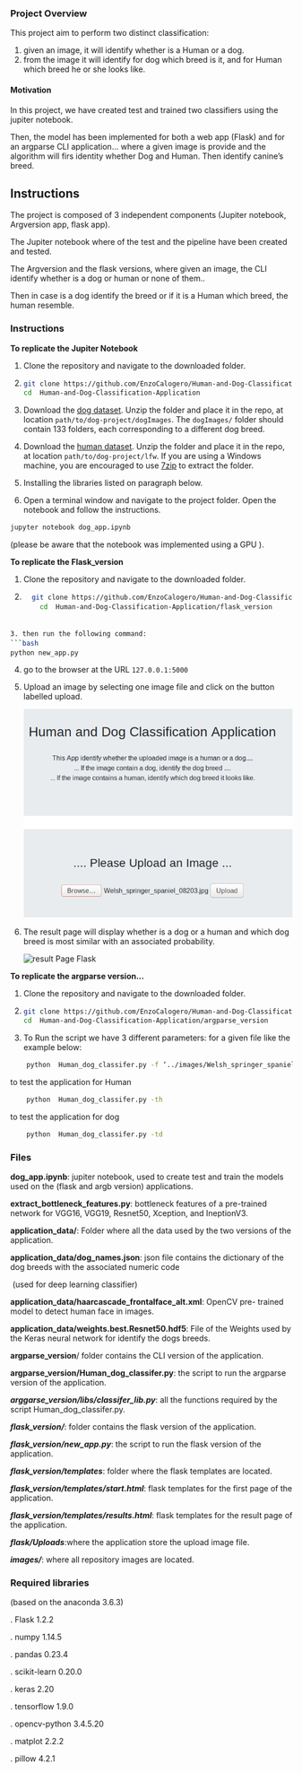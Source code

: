 ###  Project Overview

  

 This project aim to perform two distinct classification:

1.  given an image, it will identify whether is a Human or a dog.  
2.  from the image it will identify for dog which breed is it, and for Human which breed he or she looks like.

####    Motivation

  In this project, we have created test and trained two classifiers using the jupiter notebook.

Then, the model has been implemented for both a web app (Flask) and for an argparse CLI application… where a given image is provide and the algorithm will firs identity whether Dog and Human. Then identify canine’s breed.  



##  **Instructions**

The project is composed of 3 independent components (Jupiter notebook, Argversion  app, flask app).

The Jupiter notebook where of the test and the pipeline have been created and tested.


The Argversion and the flask versions, where given an image, the CLI identify whether is a dog or human or none of them..

Then in case is a dog identify the breed or if it is a Human which breed, the human resemble.    




### **Instructions**

  **To replicate the Jupiter Notebook**

1. Clone the repository and navigate to the downloaded folder.
2. ```bash
   git clone https://github.com/EnzoCalogero/Human-and-Dog-Classification-Application.git
   cd  Human-and-Dog-Classification-Application
   ```

3. Download the [dog dataset](https://s3-us-west-1.amazonaws.com/udacity-aind/dog-project/dogImages.zip). 	Unzip the folder and place it in the repo, at 	location `path/to/dog-project/dogImages`. 	The `dogImages/` folder 	should contain 133 folders, each corresponding to a different dog breed.
4. Download the [human dataset](http://vis-www.cs.umass.edu/lfw/lfw.tgz). 	Unzip the folder and place it in the repo, at location `path/to/dog-project/lfw`. If you are using a Windows machine, you are encouraged to use [7zip](http://www.7-zip.org/) to extract the folder.
5. Installing the libraries listed on paragraph below.
6. Open a terminal window and navigate to the project folder. Open the notebook and follow the instructions.

```bash
jupyter notebook dog_app.ipynb
```

(please be aware that the notebook was implemented using a GPU ).



**To replicate the Flask_version**

1. Clone the repository and navigate to the downloaded folder.

2. ```bash
     git clone https://github.com/EnzoCalogero/Human-and-Dog-Classification-Application.git
       cd  Human-and-Dog-Classification-Application/flask_version
     ```
  ```bash

3. then run the following command:
​```bash
python new_app.py
  ```
4. go to the browser at the URL ```127.0.0.1:5000```

5. Upload an image by selecting one image file and click on the button labelled upload.

   ![first page flask](/images/flask_first_b.png)

6. The result page will display whether is a dog or a human and which dog breed is most similar with an associated probability.

   ![result Page Flask]("images/flask_second.png")

**To replicate the argparse version...**

1. Clone the repository and navigate to the downloaded folder.
2. ```bash
   git clone https://github.com/EnzoCalogero/Human-and-Dog-Classification-Application.git
   cd  Human-and-Dog-Classification-Application/argparse_version
   ```

3. To Run the script we have 3 different parameters:
    for a given file like the example below:
```bash
	python  Human_dog_classifer.py -f ‘../images/Welsh_springer_spaniel_08203.jpg’
```

to test the application for Human 
```bash
	python  Human_dog_classifer.py -th
```
to test the application for dog 
```bash
	python  Human_dog_classifer.py -td
```

### **Files**

**dog_app.ipynb**: jupiter notebook, used to create test and train the models used on the (flask and argb version) applications.

**extract_bottleneck_features.py**: bottleneck features of a pre-trained network for VGG16, VGG19, Resnet50, Xception, and IneptionV3.

**application_data/**: Folder where all the data used by the two versions of the application.

**application_data/dog_names.json**: json file contains the dictionary of the dog breeds with the associated numeric code

​		(used for deep learning classifier)  

**application_data/haarcascade_frontalface_alt.xml**: OpenCV pre- trained model to detect human face in images.

**application_data/weights.best.Resnet50.hdf5**:  File of the Weights used by the Keras neural network for identify the  dogs breeds.

**argparse_version**/ folder contains the CLI version of the application.

**argparse_version/Human_dog_classifer.py**: the script to run the argparse version of the application.

***arggarse_version/libs/classifer_lib.py***: all the functions required by the script  Human_dog_classifer.py.

***flask_version/***: folder contains the flask version of the application.

***flask_version/new_app.py***: the script to run the flask version of the application.

***flask_version/templates***: folder where the flask templates are located.

***flask_version/templates/start.html***: flask templates for the first page of the application.

***flask_version/templates/results.html***: flask templates for the result page of the application.

***flask/Uploads***:where the application store the upload image file.

***images/***: where all repository images are located.



### Required libraries
(based on the anaconda 3.6.3)

. Flask 1.2.2

. numpy 1.14.5

. pandas 0.23.4

. scikit-learn 0.20.0

. keras 2.20

. tensorflow 1.9.0

. opencv-python 3.4.5.20

. matplot 2.2.2

. pillow 4.2.1
